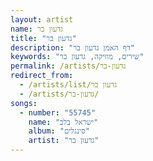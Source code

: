 ```yaml
---
layout: artist
name: גדעון בר
title: "גדעון בר"
description: "דף האמן גדעון בר"
keywords: "שירים, מוזיקה, גדעון בר"
permalink: /artists/גדעון-בר
redirect_from:
  - /artists/list/גדעון בר
  - /artists/גדעון-בר/
songs:
  - number: "55745"
    name: "ישראל בלב"
    album: "סינגלים"
    artist: "גדעון בר"
---
```

